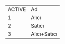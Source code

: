 |         |              | 
|---------|--------------| 
| ACTIVE  | Ad           | 
| 1       | Alıcı        | 
| 2       | Satıcı       | 
| 3       | Alıcı+Satıcı | 
